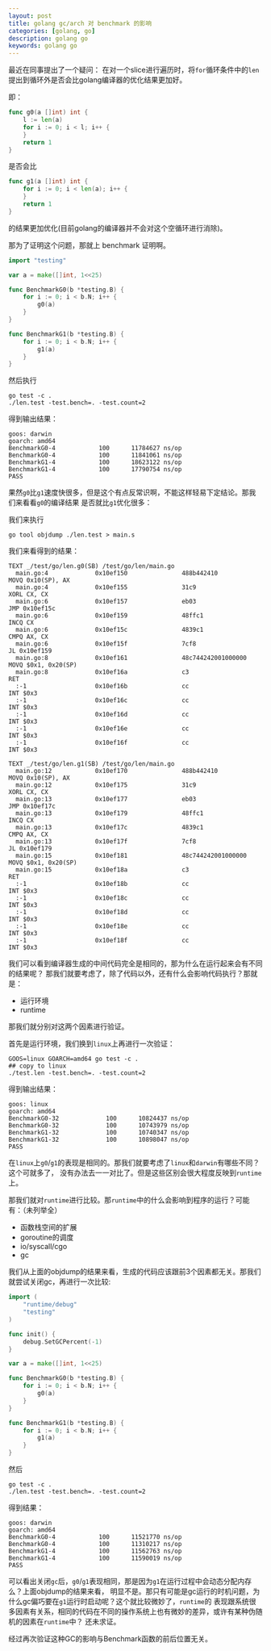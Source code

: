 ```yaml
---
layout: post
title: golang gc/arch 对 benchmark 的影响
categories: [golang, go]
description: golang go
keywords: golang go
---
```

最近在同事提出了一个疑问：
在对一个slice进行遍历时，将`for`循环条件中的`len`提出到循环外是否会比golang编译器的优化结果更加好。

即：
```go
func g0(a []int) int {
    l := len(a)
    for i := 0; i < l; i++ {
    }
    return 1
}
```
是否会比
```go
func g1(a []int) int {
    for i := 0; i < len(a); i++ {
    }
    return 1
}
```
的结果更加优化(目前golang的编译器并不会对这个空循环进行消除)。

那为了证明这个问题，那就上 benchmark 证明啊。

```go
import "testing"

var a = make([]int, 1<<25)

func BenchmarkG0(b *testing.B) {
    for i := 0; i < b.N; i++ {
        g0(a)
    }
}

func BenchmarkG1(b *testing.B) {
    for i := 0; i < b.N; i++ {
        g1(a)
    }
}
```

然后执行
```shell
go test -c .
./len.test -test.bench=. -test.count=2
```

得到输出结果：
```
goos: darwin
goarch: amd64
BenchmarkG0-4            100      11784627 ns/op
BenchmarkG0-4            100      11841061 ns/op
BenchmarkG1-4            100      18623122 ns/op
BenchmarkG1-4            100      17790754 ns/op
PASS
```

果然`g0`比`g1`速度快很多，但是这个有点反常识啊，不能这样轻易下定结论。那我们来看看`g0`的编译结果
是否就比`g1`优化很多：

我们来执行
```shell
go tool objdump ./len.test > main.s
```

我们来看得到的结果：
```
TEXT _/test/go/len.g0(SB) /test/go/len/main.go
  main.go:4             0x10ef150               488b442410              MOVQ 0x10(SP), AX
  main.go:4             0x10ef155               31c9                    XORL CX, CX
  main.go:6             0x10ef157               eb03                    JMP 0x10ef15c
  main.go:6             0x10ef159               48ffc1                  INCQ CX
  main.go:6             0x10ef15c               4839c1                  CMPQ AX, CX
  main.go:6             0x10ef15f               7cf8                    JL 0x10ef159
  main.go:8             0x10ef161               48c744242001000000      MOVQ $0x1, 0x20(SP)
  main.go:8             0x10ef16a               c3                      RET
  :-1                   0x10ef16b               cc                      INT $0x3
  :-1                   0x10ef16c               cc                      INT $0x3
  :-1                   0x10ef16d               cc                      INT $0x3
  :-1                   0x10ef16e               cc                      INT $0x3
  :-1                   0x10ef16f               cc                      INT $0x3

TEXT _/test/go/len.g1(SB) /test/go/len/main.go
  main.go:12            0x10ef170               488b442410              MOVQ 0x10(SP), AX
  main.go:12            0x10ef175               31c9                    XORL CX, CX
  main.go:13            0x10ef177               eb03                    JMP 0x10ef17c
  main.go:13            0x10ef179               48ffc1                  INCQ CX
  main.go:13            0x10ef17c               4839c1                  CMPQ AX, CX
  main.go:13            0x10ef17f               7cf8                    JL 0x10ef179
  main.go:15            0x10ef181               48c744242001000000      MOVQ $0x1, 0x20(SP)
  main.go:15            0x10ef18a               c3                      RET
  :-1                   0x10ef18b               cc                      INT $0x3
  :-1                   0x10ef18c               cc                      INT $0x3
  :-1                   0x10ef18d               cc                      INT $0x3
  :-1                   0x10ef18e               cc                      INT $0x3
  :-1                   0x10ef18f               cc                      INT $0x3
```

我们可以看到编译器生成的中间代码完全是相同的，那为什么在运行起来会有不同的结果呢？
那我们就要考虑了，除了代码以外，还有什么会影响代码执行？那就是：

* 运行环境
* runtime

那我们就分别对这两个因素进行验证。

首先是运行环境，我们换到`linux`上再进行一次验证：
```shell
GOOS=linux GOARCH=amd64 go test -c .
## copy to linux
./test.len -test.bench=. -test.count=2
```
得到输出结果：
```
goos: linux
goarch: amd64
BenchmarkG0-32             100      10824437 ns/op
BenchmarkG0-32             100      10743979 ns/op
BenchmarkG1-32             100      10740347 ns/op
BenchmarkG1-32             100      10898047 ns/op
PASS
```
在`linux`上`g0`/`g1`的表现是相同的。那我们就要考虑了`linux`和`darwin`有哪些不同？这个可就多了，
没有办法去一一对比了。但是这些区别会很大程度反映到`runtime`上。

那我们就对`runtime`进行比较。那`runtime`中的什么会影响到程序的运行？可能有：（未列举全）

* 函数栈空间的扩展
* goroutine的调度
* io/syscall/cgo
* gc

我们从上面的objdump的结果来看，生成的代码应该跟前3个因素都无关。那我们就尝试关闭gc，再进行一次比较:

```go
import (
    "runtime/debug"
    "testing"
)

func init() {
    debug.SetGCPercent(-1)
}

var a = make([]int, 1<<25)

func BenchmarkG0(b *testing.B) {
    for i := 0; i < b.N; i++ {
        g0(a)
    }
}

func BenchmarkG1(b *testing.B) {
    for i := 0; i < b.N; i++ {
        g1(a)
    }
}
```

然后
```
go test -c .
./len.test -test.bench=. -test.count=2
```
得到结果：
```
goos: darwin
goarch: amd64
BenchmarkG0-4            100      11521770 ns/op
BenchmarkG0-4            100      11310217 ns/op
BenchmarkG1-4            100      11562763 ns/op
BenchmarkG1-4            100      11590019 ns/op
PASS
```

可以看出关闭`gc`后，`g0`/`g1`表现相同，那是因为`g1`在运行过程中会动态分配内存么？上面objdump的结果来看，
明显不是。那只有可能是gc运行的时机问题，为什么gc偏巧要在`g1`运行时启动呢？这个就比较微妙了，`runtime`的
表现跟系统很多因素有关系，相同的代码在不同的操作系统上也有微妙的差异，或许有某种伪随机的因素在`runtime`中？
还未求证。

经过再次验证这种GC的影响与Benchmark函数的前后位置无关。
